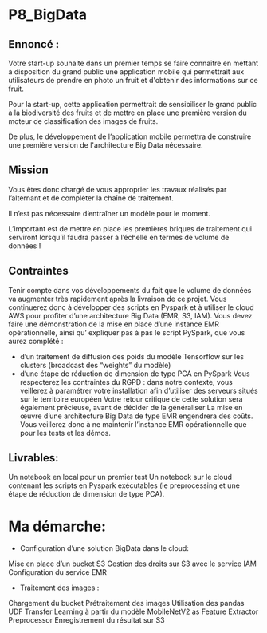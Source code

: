 # P8_BigData

## Ennoncé : 

Votre start-up souhaite dans un premier temps se faire connaître en mettant à disposition du grand public une application mobile qui permettrait aux utilisateurs de prendre en photo un fruit et d'obtenir des informations sur ce fruit.

Pour la start-up, cette application permettrait de sensibiliser le grand public à la biodiversité des fruits et de mettre en place une première version du moteur de classification des images de fruits.

De plus, le développement de l’application mobile permettra de construire une première version de l'architecture Big Data nécessaire.

## Mission
Vous êtes donc chargé de vous approprier les travaux réalisés par l’alternant et de compléter la chaîne de traitement.

Il n’est pas nécessaire d’entraîner un modèle pour le moment.

L’important est de mettre en place les premières briques de traitement qui serviront lorsqu’il faudra passer à l’échelle en termes de volume de données !

## Contraintes

Tenir compte dans vos développements du fait que le volume de données va augmenter très rapidement après la livraison de ce projet. Vous continuerez donc à développer des scripts en Pyspark et à utiliser le cloud AWS pour profiter d’une architecture Big Data (EMR, S3, IAM).
Vous devez faire une démonstration de la mise en place d’une instance EMR opérationnelle, ainsi qu’ expliquer pas à pas le script PySpark, que vous aurez complété : 
- d’un traitement de diffusion des poids du modèle Tensorflow sur les clusters (broadcast des “weights” du modèle) 
- d’une étape de réduction de dimension de type PCA en PySpark 
Vous respecterez les contraintes du RGPD : dans notre contexte, vous veillerez à paramétrer votre installation afin d’utiliser des serveurs situés sur le territoire européen 
Votre retour critique de cette solution sera également précieuse, avant de décider de la généraliser
La mise en œuvre d’une architecture Big Data de type EMR engendrera des coûts. Vous veillerez donc à ne maintenir l’instance EMR opérationnelle que pour les tests et les démos.

## Livrables:
Un notebook en local pour un premier test
Un notebook sur le cloud contenant les scripts en Pyspark exécutables (le preprocessing et une étape de réduction de dimension de type PCA).

# Ma démarche:

- Configuration d’une solution BigData dans le cloud:

 Mise en place d’un bucket S3
 Gestion des droits sur S3 avec le service IAM
 Configuration du service EMR

- Traitement des images : 

 Chargement du bucket
 Prétraitement des images
 Utilisation des pandas UDF
 Transfer Learning à partir du modèle  MobileNetV2 as Feature Extractor Preprocessor
 Enregistrement du résultat sur S3
